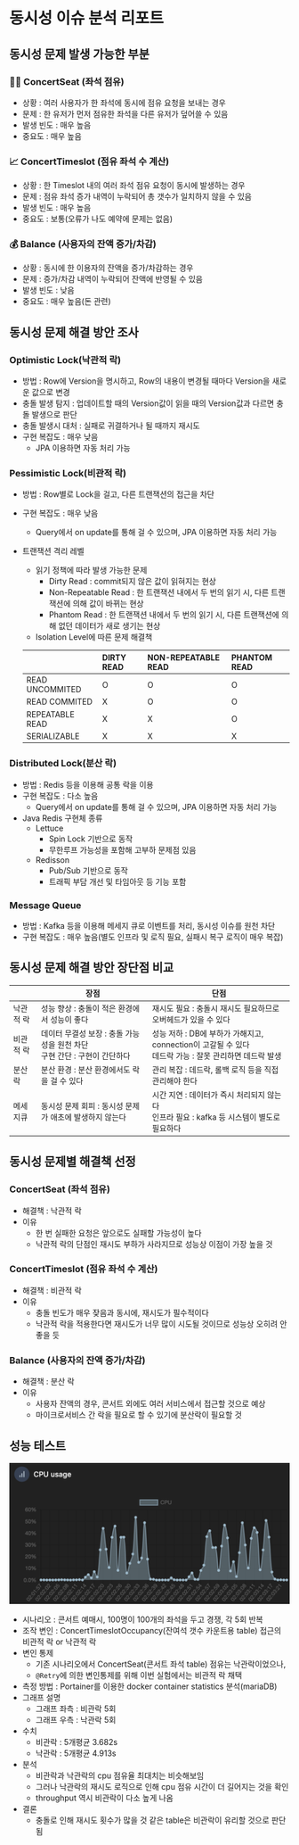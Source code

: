 # 동시성 이슈 분석 리포트

## 동시성 문제 발생 가능한 부분

### 🙋‍♂️ ConcertSeat (좌석 점유)
- 상황 : 여러 사용자가 한 좌석에 동시에 점유 요청을 보내는 경우
- 문제 : 한 유저가 먼저 점유한 좌석을 다른 유저가 덮어쓸 수 있음
- 발생 빈도 : 매우 높음
- 중요도 : 매우 높음

### 📈 ConcertTimeslot (점유 좌석 수 계산)
- 상황 : 한 Timeslot 내의 여러 좌석 점유 요청이 동시에 발생하는 경우
- 문제 : 점유 좌석 증가 내역이 누락되어 총 갯수가 일치하지 않을 수 있음
- 발생 빈도 : 매우 높음
- 중요도 : 보통(오류가 나도 예약에 문제는 없음)

### 💰 Balance (사용자의 잔액 증가/차감)
- 상황 : 동시에 한 이용자의 잔액을 증가/차감하는 경우
- 문제 : 증가/차감 내역이 누락되어 잔액에 반영될 수 있음
- 발생 빈도 : 낮음
- 중요도 : 매우 높음(돈 관련)


## 동시성 문제 해결 방안 조사
### Optimistic Lock(낙관적 락)
- 방법 : Row에 Version을 명시하고, Row의 내용이 변경될 때마다 Version을 새로운 값으로 변경
- 충돌 발생 탐지 : 업데이트할 때의 Version값이 읽을 때의 Version값과 다르면 충돌 발생으로 판단
- 충돌 발생시 대처 : 실패로 귀결하거나 될 때까지 재시도
- 구현 복잡도 : 매우 낮음
  - JPA 이용하면 자동 처리 가능

### Pessimistic Lock(비관적 락)
- 방법 : Row별로 Lock을 걸고, 다른 트랜잭션의 접근을 차단
- 구현 복잡도 : 매우 낮음
  - Query에서 on update를 통해 걸 수 있으며, JPA 이용하면 자동 처리 가능
- 트랜잭션 격리 레벨
  - 읽기 정책에 따라 발생 가능한 문제
    - Dirty Read : commit되지 않은 값이 읽혀지는 현상
    - Non-Repeatable Read : 한 트랜잭션 내에서 두 번의 읽기 시, 다른 트랜잭션에 의해 값이 바뀌는 현상
    - Phantom Read : 한 트랜잭션 내에서 두 번의 읽기 시, 다른 트랜잭션에 의해 없던 데이터가 새로 생기는 현상 
  - Isolation Level에 따른 문제 해결책

  |                 	| DIRTY READ 	| NON-REPEATABLE READ 	| PHANTOM READ 	|
  |-----------------	|------------	|---------------------	|--------------	|
  | READ UNCOMMITED 	| O          	| O                   	| O            	|
  | READ COMMITED   	| X          	| O                   	| O            	|
  | REPEATABLE READ 	| X          	| X                   	| O            	|
  | SERIALIZABLE    	| X          	| X                   	| X            	|

### Distributed Lock(분산 락)
- 방법 : Redis 등을 이용해 공통 락을 이용
- 구현 복잡도 : 다소 높음
  - Query에서 on update를 통해 걸 수 있으며, JPA 이용하면 자동 처리 가능
- Java Redis 구현체 종류
  - Lettuce
    - Spin Lock 기반으로 동작
    - 무한루프 가능성을 포함해 고부하 문제점 있음
  - Redisson
    - Pub/Sub 기반으로 동작
    - 트래픽 부담 개선 및 타임아웃 등 기능 포함

### Message Queue
- 방법 : Kafka 등을 이용해 메세지 큐로 이벤트를 처리, 동시성 이슈를 원천 차단
- 구현 복잡도 : 매우 높음(별도 인프라 및 로직 필요, 실패시 복구 로직이 매우 복잡)

## 동시성 문제 해결 방안 장단점 비교
|           	| 장점                                                                        	| 단점                                                                                                     	 |
|-----------	|-----------------------------------------------------------------------------	|----------------------------------------------------------------------------------------------------------|
| 낙관적 락 	| 성능 향상 : 충돌이 적은 환경에서 성능이 좋다                                	| 재시도 필요 : 충돌시 재시도 필요하므로 오버헤드가 있을 수 있다                                           	                         |
| 비관적 락 	| 데이터 무결성 보장 : 충돌 가능성을 원천 차단<br>구현 간단 : 구현이 간단하다 	| 성능 저하 : DB에 부하가 가해지고, connection이 고갈될 수 있다<br>데드락 가능 : 잘못 관리하면 데드락 발생 	                                  |
| 분산락    	| 분산 환경 : 분산 환경에서도 락을 걸 수 있다                                 	| 관리 복잡 : 데드락, 롤백 로직 등을 직접 관리해야 한다                                                            	            |
| 메세지큐  	| 동시성 문제 회피 : 동시성 문제가 애초에 발생하지 않는다                     	| 시간 지연 : 데이터가 즉시 처리되지 않는다<br>인프라 필요 : kafka 등 시스템이 별도로 필요하다             	                                 |


## 동시성 문제별 해결책 선정
### ConcertSeat (좌석 점유)
- 해결책 : 낙관적 락
- 이유
  - 한 번 실패한 요청은 앞으로도 실패할 가능성이 높다
  - 낙관적 락의 단점인 재시도 부하가 사라지므로 성능상 이점이 가장 높을 것

### ConcertTimeslot (점유 좌석 수 계산)
- 해결책 : 비관적 락
- 이유
  - 충돌 빈도가 매우 잦음과 동시에, 재시도가 필수적이다
  - 낙관적 락을 적용한다면 재시도가 너무 많이 시도될 것이므로 성능상 오히려 안좋을 듯

### Balance (사용자의 잔액 증가/차감)
- 해결책 : 분산 락
- 이유
  - 사용자 잔액의 경우, 콘서트 외에도 여러 서비스에서 접근할 것으로 예상
  - 마이크로서비스 간 락을 필요로 할 수 있기에 분산락이 필요할 것

## 성능 테스트
![performance graph](performance_graph.png)
- 시나리오 : 콘서트 예매시, 100명이 100개의 좌석을 두고 경쟁, 각 5회 반복
- 조작 변인 : ConcertTimeslotOccupancy(잔여석 갯수 카운트용 table) 접근의 비관적 락 or 낙관적 락
- 변인 통제
  - 기존 시나리오에서 ConcertSeat(콘서트 좌석 table) 점유는 낙관락이었으나,
  - `@Retry`에 의한 변인통제를 위해 이번 실험에서는 비관적 락 채택
- 측정 방법 : Portainer를 이용한 docker container statistics 분석(mariaDB)
- 그래프 설명
  - 그래프 좌측 : 비관락 5회
  - 그래프 우측 : 낙관락 5회
- 수치 
  - 비관락 : 5개평균 3.682s 
  - 낙관락 : 5개평균 4.913s
- 분석
  - 비관락과 낙관락의 cpu 점유율 최대치는 비슷해보임
  - 그러나 낙관락의 재시도 로직으로 인해 cpu 점유 시간이 더 길어지는 것을 확인
  - throughput 역시 비관락이 다소 높게 나옴
- 결론
  - 충돌로 인해 재시도 횟수가 많을 것 같은 table은 비관락이 유리할 것으로 판단됨
